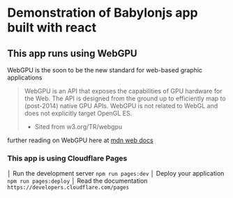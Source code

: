 # Demonstration of Babylonjs app built with react 
## This app runs using WebGPU 
WebGPU is the soon to be the new standard for web-based graphic applications

> WebGPU is an API that exposes the capabilities of GPU hardware for the Web. The API is designed from the ground up to efficiently map to (post-2014) native GPU APIs. WebGPU is not related to WebGL and does not explicitly target OpenGL ES.
>  - Sited from w3.org/TR/webgpu

further reading on WebGPU here at [mdn web docs](https://developer.mozilla.org/en-US/docs/Web/API/WebGPU_API)

### This app is using Cloudflare Pages


│ Run the development server `npm run pages:dev`
│ Deploy your application `npm run pages:deploy`
│ Read the documentation `https://developers.cloudflare.com/pages`


